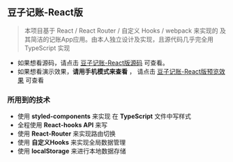 ## 豆子记账-React版 

> 本项目基于 React / React Router / 自定义 Hooks / webpack 来实现的 及其简洁的记账App应用。由本人独立设计及实现，且源代码几乎完全用 TypeScript 实现

- 如果想看源码，请点击 [豆子记账-React版源码](https://github.com/adekang/react-beans-bookkeeping) 可查看。
- 如果想看演示效果，**请用手机模式来查看** ， 请点击 [豆子记账-React版预览效果](https://adekang.github.io/react-beans-bookkeeping-web/#/index) 可查看

### 所用到的技术

- 使用 **styled-components** 来实现 在 **TypeScript** 文件中写样式
- 全程使用 **React-hooks API** 来写
- 使用 **React-Router** 来实现路由切换
- 使用 **自定义Hooks** 来实现全局数据管理
- 使用 **localStorage** 来进行本地数据存储